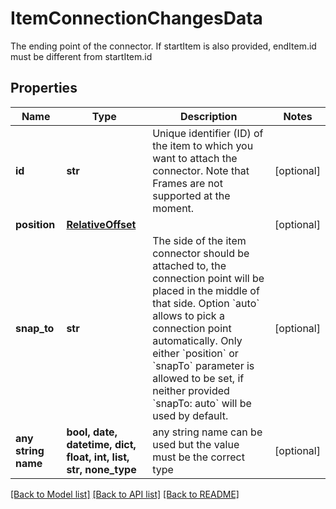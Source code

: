 # ItemConnectionChangesData

The ending point of the connector. If startItem is also provided, endItem.id must be different from startItem.id

## Properties
Name | Type | Description | Notes
------------ | ------------- | ------------- | -------------
**id** | **str** | Unique identifier (ID) of the item to which you want to attach the connector. Note that Frames are not supported at the moment. | [optional] 
**position** | [**RelativeOffset**](RelativeOffset.md) |  | [optional] 
**snap_to** | **str** | The side of the item connector should be attached to, the connection point will be placed in the middle of that side. Option &#x60;auto&#x60; allows to pick a connection point automatically. Only either &#x60;position&#x60; or &#x60;snapTo&#x60; parameter is allowed to be set, if neither provided &#x60;snapTo: auto&#x60; will be used by default. | [optional] 
**any string name** | **bool, date, datetime, dict, float, int, list, str, none_type** | any string name can be used but the value must be the correct type | [optional]

[[Back to Model list]](../README.md#documentation-for-models) [[Back to API list]](../README.md#documentation-for-api-endpoints) [[Back to README]](../README.md)


